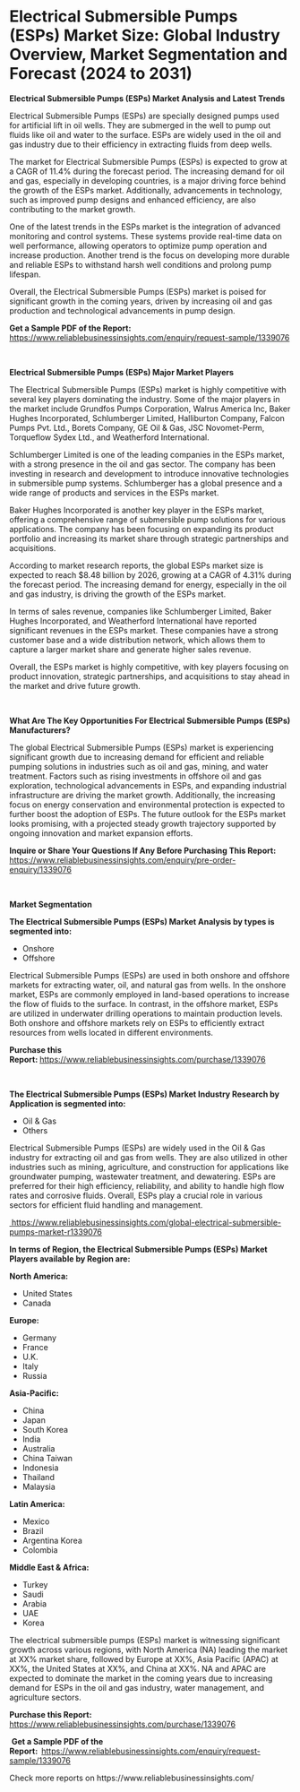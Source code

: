 <p><h1>Electrical Submersible Pumps (ESPs) Market Size: Global Industry Overview, Market Segmentation and Forecast (2024 to 2031)</h1></p><p><strong>Electrical Submersible Pumps (ESPs) Market Analysis and Latest Trends</strong></p>
<p><p>Electrical Submersible Pumps (ESPs) are specially designed pumps used for artificial lift in oil wells. They are submerged in the well to pump out fluids like oil and water to the surface. ESPs are widely used in the oil and gas industry due to their efficiency in extracting fluids from deep wells.</p><p>The market for Electrical Submersible Pumps (ESPs) is expected to grow at a CAGR of 11.4% during the forecast period. The increasing demand for oil and gas, especially in developing countries, is a major driving force behind the growth of the ESPs market. Additionally, advancements in technology, such as improved pump designs and enhanced efficiency, are also contributing to the market growth.</p><p>One of the latest trends in the ESPs market is the integration of advanced monitoring and control systems. These systems provide real-time data on well performance, allowing operators to optimize pump operation and increase production. Another trend is the focus on developing more durable and reliable ESPs to withstand harsh well conditions and prolong pump lifespan.</p><p>Overall, the Electrical Submersible Pumps (ESPs) market is poised for significant growth in the coming years, driven by increasing oil and gas production and technological advancements in pump design.</p></p>
<p><strong>Get a Sample PDF of the Report:&nbsp;</strong> <a href="https://www.reliablebusinessinsights.com/enquiry/request-sample/1339076">https://www.reliablebusinessinsights.com/enquiry/request-sample/1339076</a></p>
<p>&nbsp;</p>
<p><strong>Electrical Submersible Pumps (ESPs) Major Market Players</strong></p>
<p><p>The Electrical Submersible Pumps (ESPs) market is highly competitive with several key players dominating the industry. Some of the major players in the market include Grundfos Pumps Corporation, Walrus America Inc, Baker Hughes Incorporated, Schlumberger Limited, Halliburton Company, Falcon Pumps Pvt. Ltd., Borets Company, GE Oil & Gas, JSC Novomet-Perm, Torqueflow Sydex Ltd., and Weatherford International.</p><p>Schlumberger Limited is one of the leading companies in the ESPs market, with a strong presence in the oil and gas sector. The company has been investing in research and development to introduce innovative technologies in submersible pump systems. Schlumberger has a global presence and a wide range of products and services in the ESPs market.</p><p>Baker Hughes Incorporated is another key player in the ESPs market, offering a comprehensive range of submersible pump solutions for various applications. The company has been focusing on expanding its product portfolio and increasing its market share through strategic partnerships and acquisitions.</p><p>According to market research reports, the global ESPs market size is expected to reach $8.48 billion by 2026, growing at a CAGR of 4.31% during the forecast period. The increasing demand for energy, especially in the oil and gas industry, is driving the growth of the ESPs market.</p><p>In terms of sales revenue, companies like Schlumberger Limited, Baker Hughes Incorporated, and Weatherford International have reported significant revenues in the ESPs market. These companies have a strong customer base and a wide distribution network, which allows them to capture a larger market share and generate higher sales revenue.</p><p>Overall, the ESPs market is highly competitive, with key players focusing on product innovation, strategic partnerships, and acquisitions to stay ahead in the market and drive future growth.</p></p>
<p>&nbsp;</p>
<p><strong>What Are The Key Opportunities For Electrical Submersible Pumps (ESPs) Manufacturers?</strong></p>
<p><p>The global Electrical Submersible Pumps (ESPs) market is experiencing significant growth due to increasing demand for efficient and reliable pumping solutions in industries such as oil and gas, mining, and water treatment. Factors such as rising investments in offshore oil and gas exploration, technological advancements in ESPs, and expanding industrial infrastructure are driving the market growth. Additionally, the increasing focus on energy conservation and environmental protection is expected to further boost the adoption of ESPs. The future outlook for the ESPs market looks promising, with a projected steady growth trajectory supported by ongoing innovation and market expansion efforts.</p></p>
<p><strong>Inquire or Share Your Questions If Any Before Purchasing This Report:</strong> <a href="https://www.reliablebusinessinsights.com/enquiry/pre-order-enquiry/1339076">https://www.reliablebusinessinsights.com/enquiry/pre-order-enquiry/1339076</a></p>
<p>&nbsp;</p>
<p><strong>Market Segmentation</strong></p>
<p><strong>The Electrical Submersible Pumps (ESPs) Market Analysis by types is segmented into:</strong></p>
<p><ul><li>Onshore</li><li>Offshore</li></ul></p>
<p><p>Electrical Submersible Pumps (ESPs) are used in both onshore and offshore markets for extracting water, oil, and natural gas from wells. In the onshore market, ESPs are commonly employed in land-based operations to increase the flow of fluids to the surface. In contrast, in the offshore market, ESPs are utilized in underwater drilling operations to maintain production levels. Both onshore and offshore markets rely on ESPs to efficiently extract resources from wells located in different environments.</p></p>
<p><strong>Purchase this Report:&nbsp;</strong><a href="https://www.reliablebusinessinsights.com/purchase/1339076">https://www.reliablebusinessinsights.com/purchase/1339076</a></p>
<p>&nbsp;</p>
<p><strong>The Electrical Submersible Pumps (ESPs) Market Industry Research by Application is segmented into:</strong></p>
<p><ul><li>Oil & Gas</li><li>Others</li></ul></p>
<p><p>Electrical Submersible Pumps (ESPs) are widely used in the Oil & Gas industry for extracting oil and gas from wells. They are also utilized in other industries such as mining, agriculture, and construction for applications like groundwater pumping, wastewater treatment, and dewatering. ESPs are preferred for their high efficiency, reliability, and ability to handle high flow rates and corrosive fluids. Overall, ESPs play a crucial role in various sectors for efficient fluid handling and management.</p></p>
<p><a href="https://www.reliablebusinessinsights.com/global-electrical-submersible-pumps-market-r1339076">&nbsp;https://www.reliablebusinessinsights.com/global-electrical-submersible-pumps-market-r1339076</a></p>
<p><strong>In terms of Region, the Electrical Submersible Pumps (ESPs) Market Players available by Region are:</strong></p>
<p>
    <p> <strong> North America: </strong>
        <ul>
            <li>United States</li>
            <li>Canada</li>
        </ul>
        </p> 
    <p> <strong> Europe: </strong>
        <ul>
            <li>Germany</li>
            <li>France</li>
            <li>U.K.</li>
            <li>Italy</li>
            <li>Russia</li>
        </ul>
        </p> 
    <p> <strong> Asia-Pacific: </strong>
        <ul>
            <li>China</li>
            <li>Japan</li>
            <li>South Korea</li>
            <li>India</li>
            <li>Australia</li>
            <li>China Taiwan</li>
            <li>Indonesia</li>
            <li>Thailand</li>
            <li>Malaysia</li>
        </ul>
        </p> 
    <p> <strong> Latin America: </strong>
        <ul>
            <li>Mexico</li>
            <li>Brazil</li>
            <li>Argentina Korea</li>
            <li>Colombia</li>
        </ul>
        </p> 
    <p> <strong> Middle East & Africa: </strong>
        <ul>
            <li>Turkey</li>
            <li>Saudi</li>
            <li>Arabia</li>
            <li>UAE</li>
            <li>Korea</li>
        </ul>
    </p>
    </p>
<p><p>The electrical submersible pumps (ESPs) market is witnessing significant growth across various regions, with North America (NA) leading the market at XX% market share, followed by Europe at XX%, Asia Pacific (APAC) at XX%, the United States at XX%, and China at XX%. NA and APAC are expected to dominate the market in the coming years due to increasing demand for ESPs in the oil and gas industry, water management, and agriculture sectors.</p></p>
<p><strong>Purchase this Report: </strong><a href="https://www.reliablebusinessinsights.com/purchase/1339076">https://www.reliablebusinessinsights.com/purchase/1339076</a></p>
<p>&nbsp;<strong>Get a Sample PDF of the Report:&nbsp;&nbsp;</strong><a href="https://www.reliablebusinessinsights.com/enquiry/request-sample/1339076">https://www.reliablebusinessinsights.com/enquiry/request-sample/1339076</a></p>
<p><strong></strong></p>
<p>Check more reports on https://www.reliablebusinessinsights.com/</p>